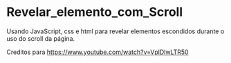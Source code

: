 # Revelar_elemento_com_Scroll
Usando JavaScript, css e html para revelar elementos escondidos durante o uso do scroll da página.

Creditos para https://www.youtube.com/watch?v=VplDlwLTR50
